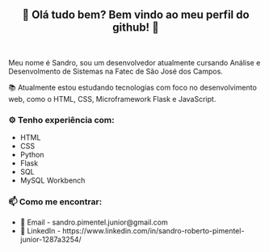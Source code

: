 <h2 align="center"> 👋 Olá tudo bem? Bem vindo ao meu perfil do github! 👋 </h2>

<br>

<p> Meu nome é Sandro, sou um desenvolvedor atualmente cursando Análise e Desenvolmento de Sistemas na Fatec de São José dos Campos. </p>
<p> 📚 Atualmente estou estudando tecnologias com foco no desenvolvimento web, como o HTML, CSS, Microframework Flask e JavaScript. </p>

<h3> ⚙ Tenho experiência com: </h3>
<ul>
  <li> HTML </li>
  <li> CSS </li>
  <li> Python </li>
  <li> Flask </li>
  <li> SQL </li>
  <li> MySQL Workbench </li>
</ul>

<h3> 📫 Como me encontrar: </h3>
<ul>
  <li> 📧 Email - sandro.pimentel.junior@gmail.com </li>
  <li> 📄 LinkedIn - https://www.linkedin.com/in/sandro-roberto-pimentel-junior-1287a3254/ </li>
</ul>

